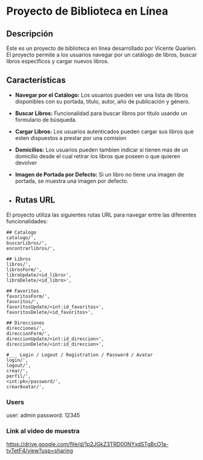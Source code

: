 # Proyecto de Biblioteca en Línea

## Descripción

Este es un proyecto de biblioteca en línea desarrollado por Vicente Quarleri. El proyecto permite a los usuarios navegar por un catálogo de libros, buscar libros específicos y cargar nuevos libros.


## Características

- **Navegar por el Catálogo:** Los usuarios pueden ver una lista de libros disponibles con su portada, título, autor, año de publicación y género.
- **Buscar Libros:** Funcionalidad para buscar libros por título usando un formulario de búsqueda.
- **Cargar Libros:** Los usuarios autenticados pueden cargar sus libros que esten dispuestos a prestar por una comision
- **Domicilios:** Los usuarios pueden tambien indicar si tienen mas de un domicilio desde el cual retirar los libros que poseen o que quieren devolver
- **Imagen de Portada por Defecto:** Si un libro no tiene una imagen de portada, se muestra una imagen por defecto.

- ## Rutas URL

El proyecto utiliza las siguientes rutas URL para navegar entre las diferentes funcionalidades:

    ## Catalogo
    catalogo/',
    buscarLibros/',
    encontrarlibros/',
    
    ## Libros
    libros/',
    librosForm/',
    libroUpdate/<id_libro>',
    libroDelete/<id_libro>',
   
    ## Favoritos
    favoritosForm/',
    favoritos/',
    favoritosUpdate/<int:id_favoritos>',
    favoritosDelete/<id_favoritos>',
    
    ## Direcciones
    direcciones/',
    direccionForm/',
    direccionUpdate/<int:id_direccion>',
    direccionDelete/<int:id_direccion>',
    
    #___ Login / Logout / Registration / Password / Avatar
    login/', 
    logout/',
    crear/', 
    perfil/', 
    <int:pk>/password/',
    crearAvatar/',

### Users

user: admin
password: 12345


### Link al video de muestra
https://drive.google.com/file/d/1p2JGkZ3TRD00NYxdSTgBcO1a-tvTetF4/view?usp=sharing
